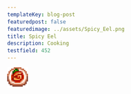 ```yaml
---
templateKey: blog-post
featuredpost: false
featuredimage: ../assets/Spicy_Eel.png
title: Spicy Eel
description: Cooking
testfield: 452
---
```

![Spicy Eel](../assets/Spicy_Eel.png)